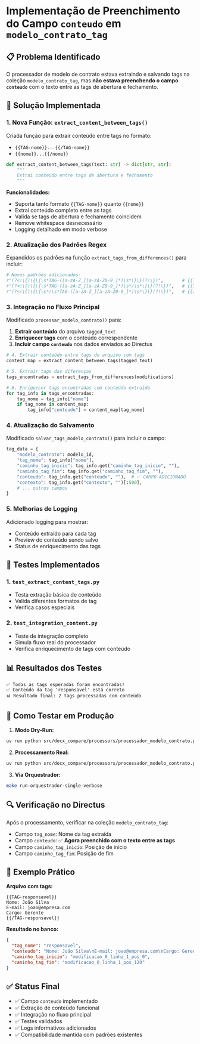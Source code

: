# Implementação de Preenchimento do Campo `conteudo` em `modelo_contrato_tag`

## 📋 Problema Identificado

O processador de modelo de contrato estava extraindo e salvando tags na coleção `modelo_contrato_tag`, mas **não estava preenchendo o campo `conteudo`** com o texto entre as tags de abertura e fechamento.

## 🔧 Solução Implementada

### 1. Nova Função: `extract_content_between_tags()`

Criada função para extrair conteúdo entre tags no formato:
- `{{TAG-nome}}...{{/TAG-nome}}`
- `{{nome}}...{{/nome}}`

```python
def extract_content_between_tags(text: str) -> dict[str, str]:
    """
    Extrai conteúdo entre tags de abertura e fechamento
    """
```

**Funcionalidades:**
- Suporta tanto formato `{{TAG-nome}}` quanto `{{nome}}`
- Extrai conteúdo completo entre as tags
- Valida se tags de abertura e fechamento coincidem
- Remove whitespace desnecessário
- Logging detalhado em modo verbose

### 2. Atualização dos Padrões Regex

Expandidos os padrões na função `extract_tags_from_differences()` para incluir:

```python
# Novos padrões adicionados:
r"(?<!\{)\{\{\s*TAG-([a-zA-Z_][a-zA-Z0-9_]*)\s*\}\}(?!\})",       # {{TAG-nome}}
r"(?<!\{)\{\{\s*TAG-([a-zA-Z_][a-zA-Z0-9_]*)\s*/\s*\}\}(?!\})",   # {{TAG-nome /}}
r"(?<!\{)\{\{\s*/\s*TAG-([a-zA-Z_][a-zA-Z0-9_]*)\s*\}\}(?!\})",   # {{/TAG-nome}}
```

### 3. Integração no Fluxo Principal

Modificado `processar_modelo_contrato()` para:

1. **Extrair conteúdo** do arquivo `tagged_text`
2. **Enriquecer tags** com o conteúdo correspondente
3. **Incluir campo `conteudo`** nos dados enviados ao Directus

```python
# 4. Extrair conteúdo entre tags do arquivo com tags
content_map = extract_content_between_tags(tagged_text)

# 5. Extrair tags das diferenças
tags_encontradas = extract_tags_from_differences(modifications)

# 6. Enriquecer tags encontradas com conteúdo extraído
for tag_info in tags_encontradas:
    tag_nome = tag_info["nome"]
    if tag_nome in content_map:
        tag_info["conteudo"] = content_map[tag_nome]
```

### 4. Atualização do Salvamento

Modificado `salvar_tags_modelo_contrato()` para incluir o campo:

```python
tag_data = {
    "modelo_contrato": modelo_id,
    "tag_nome": tag_info["nome"],
    "caminho_tag_inicio": tag_info.get("caminho_tag_inicio", ""),
    "caminho_tag_fim": tag_info.get("caminho_tag_fim", ""),
    "conteudo": tag_info.get("conteudo", ""),  # ✅ CAMPO ADICIONADO
    "contexto": tag_info.get("contexto", "")[:500],
    # ... outros campos
}
```

### 5. Melhorias de Logging

Adicionado logging para mostrar:
- Conteúdo extraído para cada tag
- Preview do conteúdo sendo salvo
- Status de enriquecimento das tags

## 🧪 Testes Implementados

### 1. `test_extract_content_tags.py`
- Testa extração básica de conteúdo
- Valida diferentes formatos de tag
- Verifica casos especiais

### 2. `test_integration_content.py`
- Teste de integração completo
- Simula fluxo real do processador
- Verifica enriquecimento de tags com conteúdo

## 📊 Resultados dos Testes

```
✅ Todas as tags esperadas foram encontradas!
✅ Conteúdo da tag 'responsavel' está correto
📊 Resultado final: 2 tags processadas com conteúdo
```

## 🚀 Como Testar em Produção

1. **Modo Dry-Run:**
```bash
uv run python src/docx_compare/processors/processador_modelo_contrato.py --dry-run --verbose
```

2. **Processamento Real:**
```bash
uv run python src/docx_compare/processors/processador_modelo_contrato.py --single-run --verbose
```

3. **Via Orquestrador:**
```bash
make run-orquestrador-single-verbose
```

## 🔍 Verificação no Directus

Após o processamento, verificar na coleção `modelo_contrato_tag`:
- Campo `tag_nome`: Nome da tag extraída
- Campo `conteudo`: ✅ **Agora preenchido com o texto entre as tags**
- Campo `caminho_tag_inicio`: Posição de início
- Campo `caminho_tag_fim`: Posição de fim

## 📝 Exemplo Prático

**Arquivo com tags:**
```
{{TAG-responsavel}}
Nome: João Silva
E-mail: joao@empresa.com
Cargo: Gerente
{{/TAG-responsavel}}
```

**Resultado no banco:**
```json
{
  "tag_nome": "responsavel",
  "conteudo": "Nome: João Silva\nE-mail: joao@empresa.com\nCargo: Gerente",
  "caminho_tag_inicio": "modificacao_0_linha_1_pos_0",
  "caminho_tag_fim": "modificacao_0_linha_1_pos_120"
}
```

## ✅ Status Final

- ✅ Campo `conteudo` implementado
- ✅ Extração de conteúdo funcional
- ✅ Integração no fluxo principal
- ✅ Testes validados
- ✅ Logs informativos adicionados
- ✅ Compatibilidade mantida com padrões existentes
